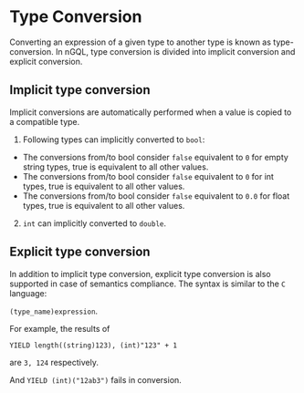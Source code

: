 # Type Conversion

Converting an expression of a given type to another type is known as type-conversion. In nGQL,  type conversion is divided into implicit conversion and explicit conversion.

## Implicit type conversion

Implicit conversions are automatically performed when a value is copied to a compatible type.

1. Following types can implicitly converted to `bool`:

- The conversions from/to bool consider `false` equivalent to `0` for empty string types, true is equivalent to all other values.
- The conversions from/to bool consider `false` equivalent to `0` for int types, true is equivalent to all other values.
- The conversions from/to bool consider `false` equivalent to `0.0` for float types, true is equivalent to all other values.

2. `int` can implicitly converted to `double`.

## Explicit type conversion

In addition to implicit type conversion, explicit type conversion is also supported in case of semantics compliance. The syntax is similar to the `C` language:

`(type_name)expression`.

For example, the results of

`YIELD length((string)123), (int)"123" + 1`

are `3, 124` respectively.

And `YIELD (int)("12ab3")` fails in conversion.
